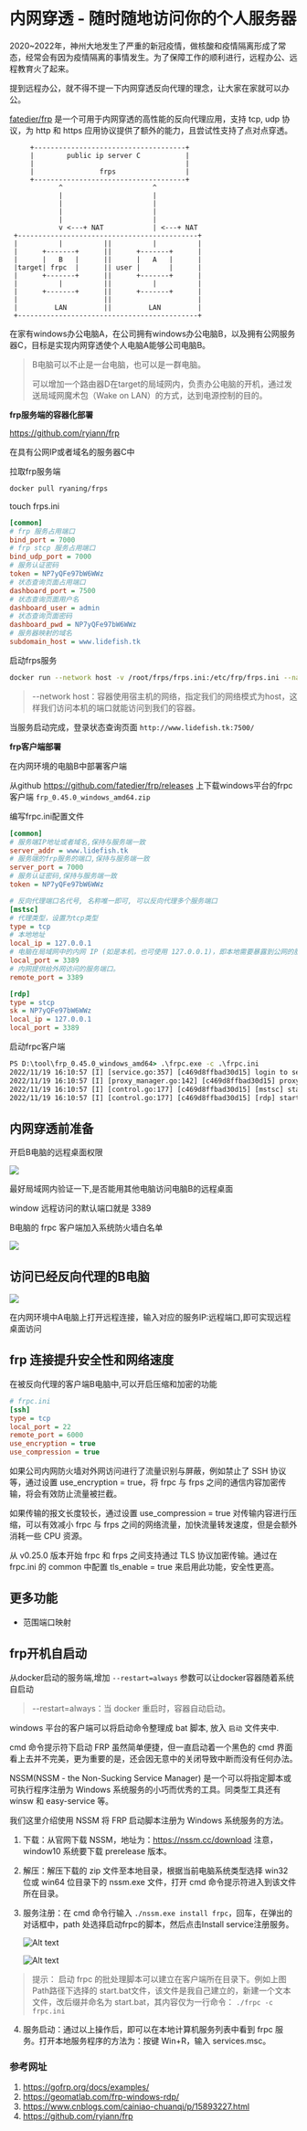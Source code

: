 # 内网穿透 - 随时随地访问你的个人服务器

2020~2022年，神州大地发生了严重的新冠疫情，做核酸和疫情隔离形成了常态，经常会有因为疫情隔离的事情发生。为了保障工作的顺利进行，远程办公、远程教育火了起来。

提到远程办公，就不得不提一下内网穿透反向代理的理念，让大家在家就可以办公。

[fatedier/frp](https://github.com/fatedier/frp) 是一个可用于内网穿透的高性能的反向代理应用，支持 tcp, udp 协议，为 http 和 https 应用协议提供了额外的能力，且尝试性支持了点对点穿透。

```
     +-------------------------------------+
     |        public ip server C           |
     |                                     |
     |                frps                 |
     +-------------------------------------+
            ^                      ^
            |                      |
            |                      |
            |                      |
            |                      |
            v <---+ NAT            | <---+ NAT
 +--------------------------------------------+
 |          |          ||          |          |
 |      +-------+      ||      +-------+      |
 |      |   B   |      ||      |   A   |      |
 |target| frpc  |      || user |       |      |
 |      +-------+      ||      +-------+      |
 |          |          ||          |          |
 |      +-------+      ||      +-------+      |
 |                     ||                     |
 |         LAN         ||         LAN         |
 +--------------------------------------------+
```

在家有windows办公电脑A，在公司拥有windows办公电脑B，以及拥有公网服务器C，目标是实现内网穿透使个人电脑A能够公司电脑B。

> B电脑可以不止是一台电脑，也可以是一群电脑。
> 
> 可以增加一个路由器D在target的局域网内，负责办公电脑的开机，通过发送局域网魔术包（Wake on LAN）的方式，达到电源控制的目的。

**frp服务端的容器化部署**

https://github.com/ryiann/frp

在具有公网IP或者域名的服务器C中

拉取frp服务端
```bash
docker pull ryaning/frps
```

touch frps.ini
```ini
[common]
# frp 服务占用端口
bind_port = 7000
# frp stcp 服务占用端口
bind_udp_port = 7000
# 服务认证密码
token = NP7yQFe97bW6WWz
# 状态查询页面占用端口
dashboard_port = 7500
# 状态查询页面用户名
dashboard_user = admin
# 状态查询页面密码
dashboard_pwd = NP7yQFe97bW6WWz
# 服务器映射的域名
subdomain_host = www.lidefish.tk
```

启动frps服务
```bash
docker run --network host -v /root/frps/frps.ini:/etc/frp/frps.ini --name frps -d ryaning/frps
```

>--network host：容器使用宿主机的网络，指定我们的网络模式为host，这样我们访问本机的端口就能访问到我们的容器。

当服务启动完成，登录状态查询页面 `http://www.lidefish.tk:7500/`

**frp客户端部署**

在内网环境的电脑B中部署客户端

从github https://github.com/fatedier/frp/releases 上下载windows平台的frpc客户端 `frp_0.45.0_windows_amd64.zip`

编写frpc.ini配置文件
```ini
[common]
# 服务端IP地址或者域名,保持与服务端一致
server_addr = www.lidefish.tk
# 服务端的frp服务的端口,保持与服务端一致
server_port = 7000
# 服务认证密码,保持与服务端一致
token = NP7yQFe97bW6WWz

# 反向代理端口名代号, 名称唯一即可, 可以反向代理多个服务端口
[mstsc]   
# 代理类型，设置为tcp类型
type = tcp     
# 本地地址
local_ip = 127.0.0.1 
# 电脑在局域网中的内网 IP (如是本机，也可使用 127.0.0.1)，即本地需要暴露到公网的服务地址。也可以是局域网的其他电脑
local_port = 3389   
# 内网提供给外网访问的服务端口。
remote_port = 3389  

[rdp]
type = stcp
sk = NP7yQFe97bW6WWz
local_ip = 127.0.0.1
local_port = 3389
```

启动frpc客户端

```cmd
PS D:\tool\frp_0.45.0_windows_amd64> .\frpc.exe -c .\frpc.ini
2022/11/19 16:10:57 [I] [service.go:357] [c469d8ffbad30d15] login to server success, get run id [c469d8ffbad30d15], server udp port [0]
2022/11/19 16:10:57 [I] [proxy_manager.go:142] [c469d8ffbad30d15] proxy added: [mstsc rdp]
2022/11/19 16:10:57 [I] [control.go:177] [c469d8ffbad30d15] [mstsc] start proxy success
2022/11/19 16:10:57 [I] [control.go:177] [c469d8ffbad30d15] [rdp] start proxy success
```

## 内网穿透前准备

开启B电脑的远程桌面权限

![](内网穿透_43051E5A.png)

最好局域网内验证一下,是否能用其他电脑访问电脑B的远程桌面

window 远程访问的默认端口就是 3389

B电脑的 frpc 客户端加入系统防火墙白名单

![](内网穿透_06770870.png)

## 访问已经反向代理的B电脑

![](内网穿透_A3C8D755.png)

在内网环境中A电脑上打开远程连接，输入对应的服务IP:远程端口,即可实现远程桌面访问

## frp 连接提升安全性和网络速度

在被反向代理的客户端B电脑中,可以开启压缩和加密的功能

```ini
# frpc.ini
[ssh]
type = tcp
local_port = 22
remote_port = 6000
use_encryption = true
use_compression = true
```

如果公司内网防火墙对外网访问进行了流量识别与屏蔽，例如禁止了 SSH 协议等，通过设置 use_encryption = true，将 frpc 与 frps 之间的通信内容加密传输，将会有效防止流量被拦截。

如果传输的报文长度较长，通过设置 use_compression = true 对传输内容进行压缩，可以有效减小 frpc 与 frps 之间的网络流量，加快流量转发速度，但是会额外消耗一些 CPU 资源。

从 v0.25.0 版本开始 frpc 和 frps 之间支持通过 TLS 协议加密传输。通过在  frpc.ini  的 common 中配置  tls_enable = true  来启用此功能，安全性更高。

## 更多功能

- 范围端口映射

## frp开机自启动

从docker启动的服务端,增加 `--restart=always` 参数可以让docker容器随着系统自启动
> --restart=always：当 docker 重启时，容器自动启动。

windows 平台的客户端可以将启动命令整理成 bat 脚本, 放入 `启动` 文件夹中.

cmd 命令提示符下启动 FRP 虽然简单便捷，但一直启动着一个黑色的 cmd 界面看上去并不完美，更为重要的是，还会因无意中的关闭导致中断而没有任何办法。

NSSM(NSSM - the Non-Sucking Service Manager) 是一个可以将指定脚本或可执行程序注册为 Windows 系统服务的小巧而优秀的工具。同类型工具还有winsw 和 easy-service 等。

我们这里介绍使用 NSSM 将 FRP 启动脚本注册为 Windows 系统服务的方法。

1. 下载：从官网下载 NSSM，地址为：https://nssm.cc/download 注意，window10 系统要下载 prerelease 版本。

2. 解压：解压下载的 zip 文件至本地目录，根据当前电脑系统类型选择 win32 位或 win64 位目录下的 nssm.exe 文件，打开 cmd 命令提示符进入到该文件所在目录。

3. 服务注册：在 cmd 命令行输入 `./nssm.exe install frpc`，回车，在弹出的对话框中，path 处选择启动frpc的脚本，然后点击Install service注册服务。

     ![Alt text](https://image.geomatlab.com/image/20210531095803.png)

     ![Alt text](https://image.geomatlab.com/image/20210531100020.png)


>提示： 启动 frpc 的批处理脚本可以建立在客户端所在目录下。例如上图Path路径下选择的 start.bat文件，该文件是我自己建立的，新建一个文本文件，改后缀并命名为 start.bat，其内容仅为一行命令： `./frpc -c frpc.ini`

4. 服务启动：通过以上操作后，即可以在本地计算机服务列表中看到 frpc 服务。打开本地服务程序的方法为：按键 Win+R，输入 services.msc。


### 参考网址
1. https://gofrp.org/docs/examples/
2. https://geomatlab.com/frp-windows-rdp/
3. https://www.cnblogs.com/cainiao-chuanqi/p/15893227.html
4. https://github.com/ryiann/frp